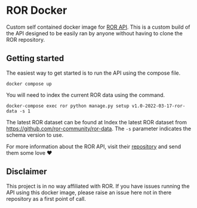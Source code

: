 # ROR Docker
Custom self contained docker image for [ROR
API](https://github.com/ror-community/ror-api). This is a custom build
of the API designed to be easily ran by anyone without having to clone
the ROR repository.

## Getting started

The easiest way to get started is to run the API using the compose file.

```
docker compose up
```

You will need to index the current ROR data using the command.

```
docker-compose exec ror python manage.py setup v1.0-2022-03-17-ror-data -s 1
```

The latest ROR dataset can be found at Index the latest ROR dataset from
https://github.com/ror-community/ror-data. The `-s` parameter indicates
the schema version to use.

For more information about the ROR API, visit their [repository](https://github.com/ror-community/ror-api) and send
them some love :heart:

## Disclaimer

This project is in no way affiliated with ROR. If you have issues
running the API using this docker image, please raise an issue here not
in there repository as a first point of call.
